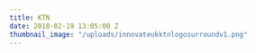 ```yaml
---
title: KTN
date: 2018-02-19 13:05:00 Z
thumbnail_image: "/uploads/innovateukktnlogosurroundv1.png"
---
```


